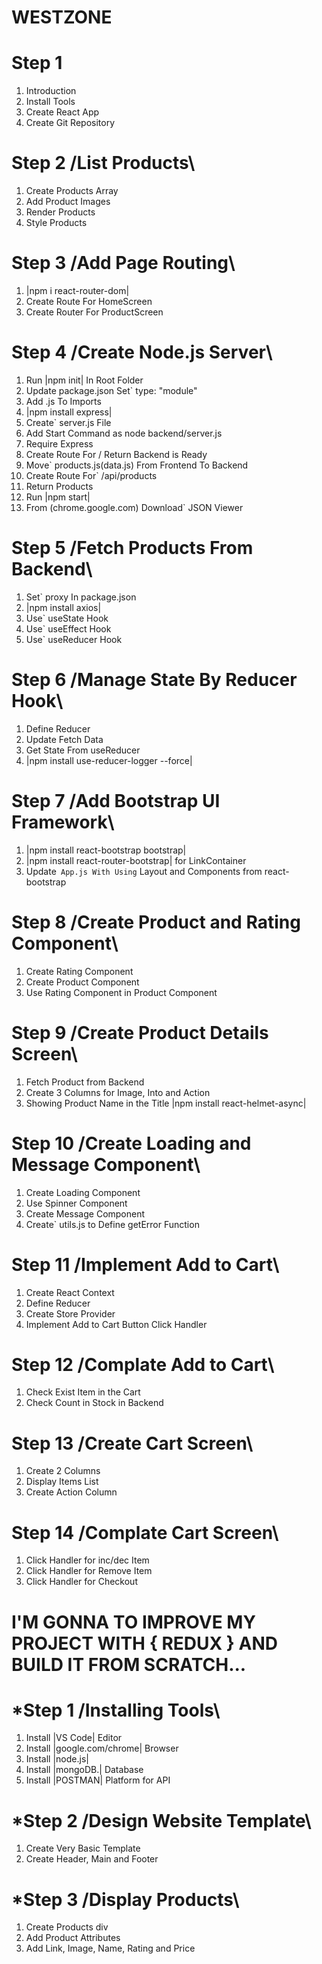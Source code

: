 # WESTZONE

# Step 1
1. Introduction
2. Install Tools
3. Create React App
4. Create Git Repository

# Step 2 /List Products\
1. Create Products Array
2. Add Product Images
3. Render Products
4. Style Products

# Step 3 /Add Page Routing\
1. |npm i react-router-dom|
2. Create Route For HomeScreen
3. Create Router For ProductScreen

# Step 4 /Create Node.js Server\
1. Run |npm init| In Root Folder
2. Update package.json Set` type: "module"
3. Add .js To Imports
4. |npm install express|
5. Create` server.js File
6. Add Start Command as node backend/server.js
7. Require Express
8. Create Route For / Return Backend is Ready
9. Move` products.js(data.js) From Frontend To Backend
10. Create Route For` /api/products
11. Return Products
12. Run |npm start|
13. From (chrome.google.com) Download` JSON Viewer

# Step 5 /Fetch Products From Backend\
1. Set` proxy In package.json
2. |npm install axios|
3. Use` useState Hook
4. Use` useEffect Hook
5. Use` useReducer Hook

# Step 6 /Manage State By Reducer Hook\
1. Define Reducer
2. Update Fetch Data
3. Get State From useReducer
4. |npm install use-reducer-logger --force|

# Step 7 /Add Bootstrap UI Framework\
1. |npm install react-bootstrap bootstrap|
2. |npm install react-router-bootstrap| for LinkContainer
3. Update` App.js With Using` Layout and Components from react-bootstrap

# Step 8 /Create Product and Rating Component\
1. Create Rating Component
2. Create Product Component
3. Use Rating Component in Product Component

# Step 9 /Create Product Details Screen\
1. Fetch Product from Backend
2. Create 3 Columns for Image, Into and Action
3. Showing Product Name in the Title |npm install react-helmet-async|

# Step 10 /Create Loading and Message Component\
1. Create Loading Component
2. Use Spinner Component
3. Create Message Component
4. Create` utils.js to Define getError Function

# Step 11 /Implement Add to Cart\
1. Create React Context
2. Define Reducer
3. Create Store Provider
4. Implement Add to Cart Button Click Handler

# Step 12 /Complate Add to Cart\
1. Check Exist Item in the Cart
2. Check Count in Stock in Backend

# Step 13 /Create Cart Screen\
1. Create 2 Columns
2. Display Items List
3. Create Action Column

# Step 14 /Complate Cart Screen\
1. Click Handler for inc/dec Item
2. Click Handler for Remove Item
3. Click Handler for Checkout


# I'M GONNA TO IMPROVE MY PROJECT WITH { REDUX } AND BUILD IT FROM SCRATCH...

# *Step 1 /Installing Tools\
1. Install |VS Code| Editor
2. Install |google.com/chrome| Browser
3. Install |node.js|
4. Install |mongoDB.| Database
5. Install |POSTMAN| Platform for API

# *Step 2 /Design Website Template\
1. Create Very Basic Template 
2. Create Header, Main and Footer

# *Step 3 /Display Products\
1. Create Products div
2. Add Product Attributes
3. Add Link, Image, Name, Rating and Price